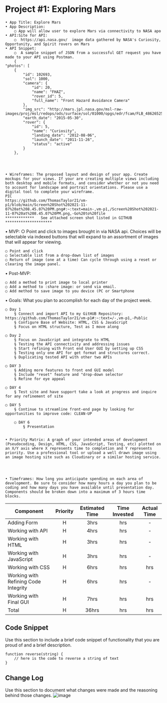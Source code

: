 
# Project #1: Exploring Mars
	• App Title: Explore Mars
	• App Description: 
		○ App will allow user to explore Mars via connectivity to NASA apo
	• API:Site for API:
		○  https://api.nasa.gov/  image data gathered by NASA's Curiosity, Opportunity, and Spirit rovers on Mars 
	• API Snippet:
		○  A sample snippet of JSON from a successful GET request you have made to your API using Postman.
		{
    "photos": [
        {
            "id": 102693,
            "sol": 1000,
            "camera": {
                "id": 20,
                "name": "FHAZ",
                "rover_id": 5,
                "full_name": "Front Hazard Avoidance Camera"
            },
            "img_src": "http://mars.jpl.nasa.gov/msl-raw-images/proj/msl/redops/ods/surface/sol/01000/opgs/edr/fcam/FLB_486265257EDR_F0481570FHAZ00323M_.JPG",
            "earth_date": "2015-05-30",
            "rover": {
                "id": 5,
                "name": "Curiosity",
                "landing_date": "2012-08-06",
                "launch_date": "2011-11-26",
                "status": "active"
            }
        },

		
		
		
	• Wireframes: The proposed layout and design of your app. Create mockups for your views. If your are creating multiple views including both desktop and mobile formats, and consider whether or not you need to account for landscape and portrait orientations. Please use a digital tool to complete your wireframe.
	PIC
	https://github.com/ThomasTaylor21/vm-p1/blob/main/Screen%20Shot%202021-11-07%20at%208.45.07%20PM.png#:~:text=main-,vm-p1,/Screen%20Shot%202021-11-07%20at%208.45.07%20PM.png,-Go%20to%20file
	*************   See attached screen shot listed in GITHUB  *********************


• MVP: 
	○ Point and click to images brought in via NASA api. Choices will be selectable via indexed buttons that will expand to an assortment of images that will appear for viewing.

	○ Point and click
	○ Selectable list from a drop-down list of images
	○ Return of image (one at a time) Can cycle through using a reset or clearing the image panel.

• Post-MVP: 

	○ Add a method to print image to local printer
	○ Add a method to :share image: or send via email.
	○ Add method to save image to you device (PC or Smartphone
	
• Goals: What you plan to accomplish for each day of the project week.

	○ Day 1
		§ Connect and import API to my GitHUB Repository: https://github.com/ThomasTaylor21/vm-p1#:~:text=/-,vm-p1,-Public
		§ Configure Base of Website: HTML, CSS & JavaScript
		§ Focus on HTML structure, Test as I move along 
		
	○ Day 2
		§ Focus on JavaScript and integrate to HTML
		§ Testing the API connectivity and addressing issues
		§ Start refining with Front end User GUI by setting up CSS
		§ Testing only one API for get format and structures correct.
		§ Duplicating tested API with other two APIs
		
	○ DAY 3
		§ Adding more features to front end GUI model
		§ Include "reset" feature and "drop-down selector
		§ Refine for eye appeal
		
	○ DAY 4
		§ Test site and have support take a look at progress and inquire for any refinement of site
		
   	○ DAY 5
		§ Continue to streamline front-end page by looking for opportunities to improve code: CLEAN-UP
		
    	○ DAY 6
    		§ Presentation


	• Priority Matrix: A graph of your intended areas of development (Pseudocoding, Design, HTML, CSS, JavaScript, Testing, etc) plotted on an X/Y axis where X represents time to completion and Y represents priority. Use a professional tool or upload a well drawn image using an image hosting site such as Cloudinary or a similar hosting service.




	• Timeframes: How long you anticipate spending on each area of development. Be sure to consider how many hours a day you plan to be coding and how many days you have available until presentation day. Components should be broken down into a maximum of 3 hours time blocks.



| Component | Priority | Estimated Time | Time Invested | Actual Time |
| --- | :---: |  :---: | :---: | :---: |
| Adding Form | H | 3hrs| hrs | - |
| Working with API | H | 4hrs| hrs | - |
| Working with HTML | H | 3hrs| hrs |    - |
| Working with JavaScript | H | 3hrs| hrs |     - |
| Working with CSS | H | 6hrs| hrs | hrs |
| Working with Refining Code Integrity | H| 6hrs| hrs |    -|
| Working with Final GUI | H | 7hrs| hrs | hrs |
| Total | H | 36hrs| hrs | hrs |
## Code Snippet
Use this section to include a brief code snippet of functionality that you are proud of and a brief description.  
```
function reverse(string) {
	// here is the code to reverse a string of text
}
```
## Change Log
 Use this section to document what changes were made and the reasoning behind those changes.  ![image](https://user-images.githubusercontent.com/79855481/140664504-c5a3d405-2dfb-454c-aafc-fa3e7345d80b.png)






















